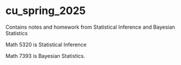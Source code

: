 # cu_spring_2025
Contains notes and homework from Statistical Inference and Bayesian Statistics

Math 5320 is Statistical Inference

Math 7393 is Bayesian Statistics.